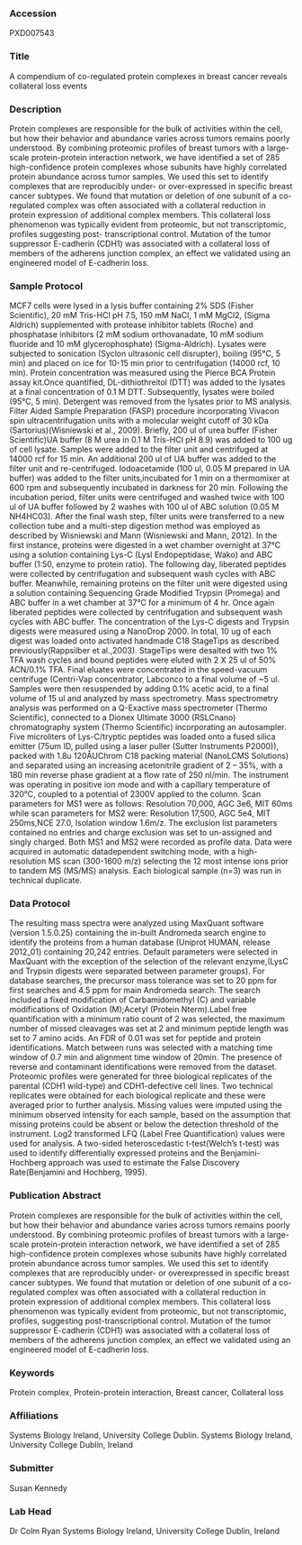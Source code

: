 ### Accession
PXD007543

### Title
A compendium of co-regulated protein complexes in breast cancer reveals collateral loss events

### Description
Protein complexes are responsible for the bulk of activities within the cell, but how their behavior and abundance varies across tumors remains poorly understood. By combining proteomic profiles of breast tumors with a large-scale protein-protein interaction network, we have identified a set of 285 high-confidence protein complexes whose subunits have highly correlated protein abundance across tumor samples. We used this set to identify complexes that are reproducibly under- or over-expressed in specific breast cancer subtypes. We found that mutation or deletion of one subunit of a co-regulated complex was often associated with a collateral reduction in protein expression of additional complex members. This collateral loss phenomenon was typically evident from proteomic, but not transcriptomic, profiles suggesting post- transcriptional control. Mutation of the tumor suppressor E-cadherin (CDH1) was associated with a collateral loss of members of the adherens junction complex, an effect we validated using an engineered model of E-cadherin loss.

### Sample Protocol
MCF7 cells were lysed in a lysis buffer containing 2% SDS (Fisher Scientific), 20 mM Tris-HCl pH 7.5, 150 mM NaCl, 1 mM MgCl2, (Sigma Aldrich) supplemented with protease inhibitor tablets (Roche) and phosphatase inhibitors (2 mM sodium orthovanadate, 10 mM sodium fluoride and 10 mM glycerophosphate) (Sigma-Aldrich). Lysates were subjected to sonication (Syclon ultrasonic cell disrupter), boiling (95°C, 5 min) and placed on ice for 10-15 min prior to centrifugation (14000 rcf, 10 min). Protein concentration was measured using the Pierce BCA Protein assay kit.Once quantified, DL-dithiothreitol (DTT) was added to the lysates at a final concentration of 0.1 M DTT. Subsequently, lysates were boiled (95°C, 5 min). Detergent was removed from the lysates prior to MS analysis. Filter Aided Sample Preparation (FASP) procedure incorporating Vivacon spin ultracentrifugation units with a molecular weight cutoff of 30 kDa (Sartorius)(Wisniewski et al., 2009). Briefly, 200 ul of urea buffer (Fisher Scientific)UA buffer (8 M urea in 0.1 M Tris-HCl pH 8.9) was added to 100 ug of cell lysate. Samples were added to the filter unit and centrifuged at 14000 rcf for 15 min. An additional 200 ul of UA buffer was added to the filter unit and re-centrifuged. Iodoacetamide (100 ul, 0.05 M prepared in UA buffer) was added to the filter units,incubated for 1 min on a thermomixer at 600 rpm and subsequently incubated in darkness for 20 min. Following the incubation period, filter units were centrifuged and washed twice with 100 ul of UA buffer followed by 2 washes with 100 ul of ABC solution (0.05 M NH4HC03). After the final wash step, filter units were transferred to a new collection tube and a multi-step digestion method was employed as described by Wisniewski and Mann (Wisniewski and Mann, 2012). In the first instance, proteins were digested in a wet chamber overnight at 37°C using a solution containing Lys-C (Lysl Endopeptidase, Wako) and ABC buffer (1:50, enzyme to protein ratio). The following day, liberated peptides were collected by centrifugation and subsequent wash cycles with ABC buffer. Meanwhile, remaining proteins on the filter unit were digested using a solution containing Sequencing Grade Modified Trypsin (Promega) and ABC buffer in a wet chamber at 37°C for a minimum of 4 hr. Once again liberated peptides were collected by centrifugation and subsequent wash cycles with ABC buffer. The concentration of the Lys-C digests and Trypsin digests were measured using a NanoDrop 2000. In total, 10 ug of each digest was loaded onto activated handmade C18 StageTips as described previously(Rappsilber et al.,2003). StageTips were desalted with two 1% TFA wash cycles and bound peptides were eluted with 2 X 25 ul of 50% ACN/0.1% TFA. Final eluates were concentrated in the speed-vacuum centrifuge (Centri-Vap concentrator, Labconco to a final volume of ~5 ul. Samples were then resuspended by adding 0.1% acetic acid, to a final volume of 15 ul and analyzed by mass spectrometry. Mass spectrometry analysis was performed on a Q-Exactive mass spectrometer (Thermo Scientific), connected to a Dionex Ultimate 3000 (RSLCnano) chromatography system (Thermo Scientific) incorporating an autosampler. Five microliters of Lys-C/tryptic peptides was loaded onto a fused silica emitter (75um ID, pulled using a laser puller (Sutter Instruments P2000)), packed with 1.8u 120ÅUChrom C18 packing material (NanoLCMS Solutions) and separated using an increasing acetonitrile gradient of 2 – 35%, with a 180 min reverse phase gradient at a flow rate of 250 nl/min. The instrument was operating in positive ion mode and with a capillary temperature of 320°C, coupled to a potential of 2300V applied to the column. Scan parameters for MS1 were as follows: Resolution 70,000, AGC 3e6, MIT 60ms while scan parameters for MS2 were: Resolution 17,500, AGC 5e4, MIT 250ms,NCE 27.0, Isolation window 1.6m/z. The exclusion list parameters contained no entries and charge exclusion was set to un-assigned and singly charged. Both MS1 and MS2 were recorded as profile data. Data were acquired in automatic datadependent switching mode, with a high-resolution MS scan (300-1600 m/z) selecting the 12 most intense ions prior to tandem MS (MS/MS) analysis. Each biological sample (n=3) was run in technical duplicate.

### Data Protocol
The resulting mass spectra were analyzed using MaxQuant software (version 1.5.0.25) containing the in-built Andromeda search engine to identify the proteins from a human database (Uniprot HUMAN, release 2012_01) containing 20,242 entries. Default parameters were selected in MaxQuant with the exception of the selection of the relevant enzyme,(LysC and Trypsin digests were separated between parameter groups). For database searches, the precursor mass tolerance was set to 20 ppm for first searches and 4.5 ppm for main Andromeda search. The search included a fixed modification of Carbamidomethyl (C) and variable modifications of Oxidation (M);Acetyl (Protein Nterm).Label free quantification with a minimum ratio count of 2 was selected, the maximum number of missed cleavages was set at 2 and minimum peptide length was set to 7 amino acids. An FDR of 0.01 was set for peptide and protein identifications. Match between runs was selected with a matching time window of 0.7 min and alignment time window of 20min. The presence of reverse and contaminant identifications were removed from the dataset. Proteomic profiles were generated for three biological replicates of the parental (CDH1 wild-type) and CDH1-defective cell lines. Two technical replicates were obtained for each biological replicate and these were averaged prior to further analysis. Missing values were imputed using the minimum observed intensity for each sample, based on the assumption that missing proteins could be absent or below the detection threshold of the instrument. Log2 transformed LFQ (Label Free Quantification) values were used for analysis. A two-sided heteroscedastic t-test(Welch’s t-test) was used to identify differentially expressed proteins and the Benjamini-Hochberg approach was used to estimate the False Discovery Rate(Benjamini and Hochberg, 1995).

### Publication Abstract
Protein complexes are responsible for the bulk of activities within the cell, but how their behavior and abundance varies across tumors remains poorly understood. By combining proteomic profiles of breast tumors with a large-scale protein-protein interaction network, we have identified a set of 285 high-confidence protein complexes whose subunits have highly correlated protein abundance across tumor samples. We used this set to identify complexes that are reproducibly under- or overexpressed in specific breast cancer subtypes. We found that mutation or deletion of one subunit of a co-regulated complex was often associated with a collateral reduction in protein expression of additional complex members. This collateral loss phenomenon was typically evident from proteomic, but not transcriptomic, profiles, suggesting post-transcriptional control. Mutation of the tumor suppressor E-cadherin (CDH1) was associated with a collateral loss of members of the adherens junction complex, an effect we validated using an engineered model of E-cadherin loss.

### Keywords
Protein complex, Protein-protein interaction, Breast cancer, Collateral loss

### Affiliations
Systems Biology Ireland, University College Dublin.
Systems Biology Ireland, University College Dublin, Ireland

### Submitter
Susan Kennedy

### Lab Head
Dr Colm Ryan
Systems Biology Ireland, University College Dublin, Ireland


